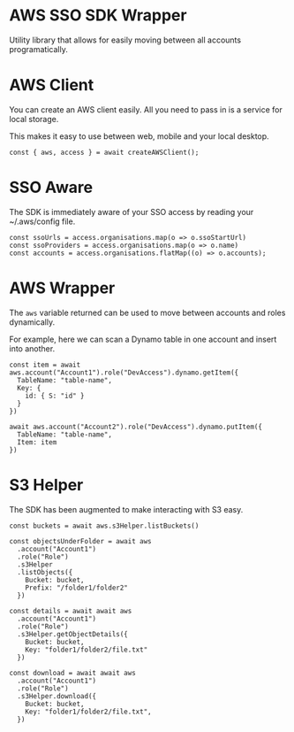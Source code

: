 # AWS SSO SDK Wrapper

Utility library that allows for easily moving between all accounts programatically.

# AWS Client

You can create an AWS client easily. All you need to pass in is a service for local storage.

This makes it easy to use between web, mobile and your local desktop.

```
const { aws, access } = await createAWSClient();
```

# SSO Aware

The SDK is immediately aware of your SSO access by reading your ~/.aws/config file.

```
const ssoUrls = access.organisations.map(o => o.ssoStartUrl)
const ssoProviders = access.organisations.map(o => o.name)
const accounts = access.organisations.flatMap((o) => o.accounts);
```

# AWS Wrapper

The `aws` variable returned can be used to move between accounts and roles dynamically.

For example, here we can scan a Dynamo table in one account and insert into another.

```
const item = await aws.account("Account1").role("DevAccess").dynamo.getItem({
  TableName: "table-name",
  Key: {
    id: { S: "id" }
  }
})

await aws.account("Account2").role("DevAccess").dynamo.putItem({
  TableName: "table-name",
  Item: item
})
```

# S3 Helper

The SDK has been augmented to make interacting with S3 easy.

```
const buckets = await aws.s3Helper.listBuckets()

const objectsUnderFolder = await aws
  .account("Account1")
  .role("Role")
  .s3Helper
  .listObjects({
    Bucket: bucket,
    Prefix: "/folder1/folder2"
  })

const details = await await aws
  .account("Account1")
  .role("Role")
  .s3Helper.getObjectDetails({
    Bucket: bucket,
    Key: "folder1/folder2/file.txt"
  })

const download = await await aws
  .account("Account1")
  .role("Role")
  .s3Helper.download({
    Bucket: bucket,
    Key: "folder1/folder2/file.txt",
  })
```
